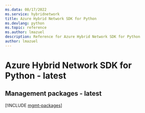 ```yaml
---
ms.data: 08/17/2022
ms.service: hybridnetwork
title: Azure Hybrid Network SDK for Python
ms.devlang: python
ms.topic: reference
ms.author: lmazuel
description: Reference for Azure Hybrid Network SDK for Python
author: lmazuel
---
```

# Azure Hybrid Network SDK for Python - latest

## Management packages - latest
[!INCLUDE [mgmt-packages](hybrid-network-mgmt-index.md)]